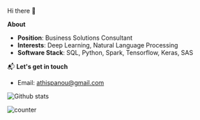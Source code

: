 Hi there 🌸

**About**

 * **Position**: Business Solutions Consultant
 * **Interests**: Deep Learning, Natural Language Processing
 * **Software Stack**: SQL, Python, Spark, Tensorflow, Keras, SAS

 📬 **Let's get in touch**

<!-- - LinkedIn: [Athina Spanou](https://www.linkedin.com/in/athinaspanou/)-->
- Email: [athispanou@gmail.com](athispanou@gmail.com)

![Github stats](https://github-readme-stats.vercel.app/api?username=AthinaSpanou)

![counter](https://enfmvfjx5whcybi.m.pipedream.net)

